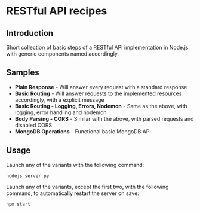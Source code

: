 # RESTful API recipes
## Introduction
Short collection of basic steps of a RESTful API implementation in Node.js with generic components named accordingly.

## Samples
- **Plain Response** - Will answer every request with a standard response
- **Basic Routing** - Will answer requests to the implemented resources accordingly, with a explicit message
- **Basic Routing - Logging, Errors, Nodemon** - Same as the above, with logging, error handling and nodemon
- **Body Parsing - CORS** - Similar with the above, with parsed requests and disabled CORS
- **MongoDB Operations** - Functional basic MongoDB API

## Usage
Launch any of the variants with the following command: 
```
nodejs server.py
```
Launch any of the variants, except the first two, with the following command, to automatically restart the server on save:
```
npm start
```

